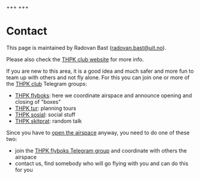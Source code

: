 +++
+++

# Contact

This page is maintained by Radovan Bast (<radovan.bast@uit.no>).

Please also check the [THPK club website](http://thpk.no) for more info.

If you are new to this area, it is a good idea and much safer and more fun to
team up with others and not fly alone. For this you can join one or more of the
[THPK club](http://thpk.no) Telegram groups:

- [THPK flyboks](https://t.me/joinchat/RF54vlM7r-WYjzLDKXSRAQ): here we coordinate airspace and announce opening and closing of "boxes"
- [THPK tur](https://t.me/joinchat/RF54vksjjQS4gElj209nDw): planning tours
- [THPK sosial](https://t.me/joinchat/RF54vk0dtg7zDEl0XeQN5w): social stuff
- [THPK skitprat](https://t.me/joinchat/RF54vkZFuDahxOvTG0-qAA): random talk

Since you have to [open the airspace](/airspace/) anyway, you need to do one of these two:
- join the [THPK flyboks Telegram group](https://t.me/joinchat/RF54vlM7r-WYjzLDKXSRAQ) and coordinate with others the airspace
- contact us, find somebody who will go flying with you and can do this for you

